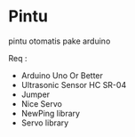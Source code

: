 # Pintu
pintu otomatis pake arduino

Req :
- Arduino Uno Or Better
- Ultrasonic Sensor HC SR-04
- Jumper
- Nice Servo
- NewPing library
- Servo library
